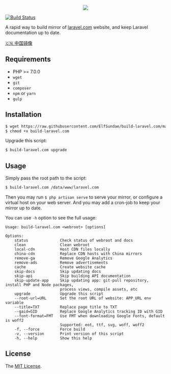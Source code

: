 <p align="center"><a href="https://laravel.0x123.com" target="_blank"><img src="https://laravel.0x123.com/assets/img/components/logo-laravel.svg"></a></p>

[![Build Status](https://img.shields.io/travis/ElfSundae/build-laravel.com/master.svg?style=flat-square)](https://travis-ci.org/ElfSundae/build-laravel.com)

A rapid way to build mirror of [laravel.com](https://laravel.com) website, and keep Laravel documentation up to date.

[:cn: 中国镜像](https://github.com/ElfSundae/laravel.com)

## Requirements

- PHP >= 7.0.0
- `wget`
- `git`
- `composer`
- `npm` or `yarn`
- `gulp`

## Installation

```sh
$ wget https://raw.githubusercontent.com/ElfSundae/build-laravel.com/master/build-laravel.com
$ chmod +x build-laravel.com
```

Upgrade this script:

```sh
$ build-laravel.com upgrade
```

## Usage

Simply pass the root path to the script:

```sh
$ build-laravel.com /data/www/laravel.com
```

Then you may run `$ php artisan serve` to serve your mirror, or configure a virtual host on your web server. And you may add a cron-job to keep your mirror up to date.

You can use `-h` option to see the full usage:

```
Usage: build-laravel.com <webroot> [options]

Options:
    status              Check status of webroot and docs
    clean               Clean webroot
    local-cdn           Host CDN files locally
    china-cdn           Replace CDN hosts with China mirrors
    remove-ga           Remove Google Analytics
    remove-ads          Remove advertisements
    cache               Create website cache
    skip-docs           Skip updating docs
    skip-api            Skip building API documentation
    skip-update-app     Skip updating app: git-pull repository, install PHP and Node packages,
                        process views, compile assets, etc
    upgrade             Upgrade this script
    --root-url=URL      Set the root URL of website: APP_URL env variable
    --title=TXT         Replace page title to TXT
    --gaid=GID          Replace Google Analytics tracking ID with GID
    --font-format=FMT   Use FMT when downloading Google Fonts, default is woff2
                        Supported: eot, ttf, svg, woff, woff2
    -f, --force         Force build
    -v, --version       Print version of this script
    -h, --help          Show this help
```

## License

The [MIT License](LICENSE.md).
